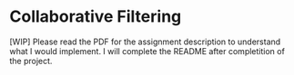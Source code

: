 # Collaborative Filtering
[WIP] Please read the PDF for the assignment description to understand what I would implement. I will complete the README after completition of the project.
